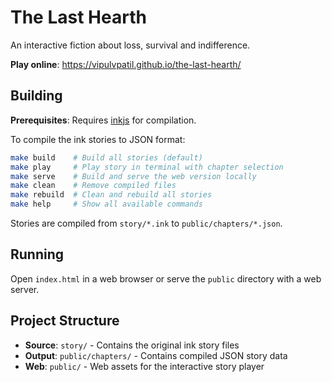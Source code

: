 # The Last Hearth

An interactive fiction about loss, survival and indifference.

**Play online**: https://vipulvpatil.github.io/the-last-hearth/

## Building

**Prerequisites**: Requires [inkjs](https://github.com/y-lohse/inkjs) for compilation.

To compile the ink stories to JSON format:

```bash
make build    # Build all stories (default)
make play     # Play story in terminal with chapter selection
make serve    # Build and serve the web version locally
make clean    # Remove compiled files
make rebuild  # Clean and rebuild all stories
make help     # Show all available commands
```

Stories are compiled from `story/*.ink` to `public/chapters/*.json`.

## Running

Open `index.html` in a web browser or serve the `public` directory with a web server.

## Project Structure

- **Source**: `story/` - Contains the original ink story files
- **Output**: `public/chapters/` - Contains compiled JSON story data
- **Web**: `public/` - Web assets for the interactive story player